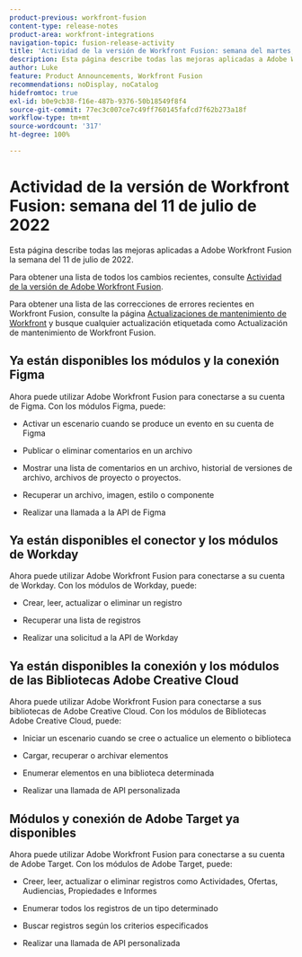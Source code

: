 ```yaml
---
product-previous: workfront-fusion
content-type: release-notes
product-area: workfront-integrations
navigation-topic: fusion-release-activity
title: 'Actividad de la versión de Workfront Fusion: semana del martes, 11 de julio de 2022'
description: Esta página describe todas las mejoras aplicadas a Adobe Workfront Fusion la semana del 11 de julio de 2022.
author: Luke
feature: Product Announcements, Workfront Fusion
recommendations: noDisplay, noCatalog
hidefromtoc: true
exl-id: b0e9cb38-f16e-487b-9376-50b18549f8f4
source-git-commit: 77ec3c007ce7c49ff760145fafcd7f62b273a18f
workflow-type: tm+mt
source-wordcount: '317'
ht-degree: 100%

---
```


# Actividad de la versión de Workfront Fusion: semana del 11 de julio de 2022

Esta página describe todas las mejoras aplicadas a Adobe Workfront Fusion la semana del 11 de julio de 2022.

Para obtener una lista de todos los cambios recientes, consulte [Actividad de la versión de Adobe Workfront Fusion](/help/workfront-fusion/fusion-product-releases/fusion-release-activity.md).

Para obtener una lista de las correcciones de errores recientes en Workfront Fusion, consulte la página [Actualizaciones de mantenimiento de Workfront](https://experienceleague.adobe.com/docs/workfront-known-issues/releases/current-updates.html?lang=es) y busque cualquier actualización etiquetada como Actualización de mantenimiento de Workfront Fusion.

## Ya están disponibles los módulos y la conexión Figma

Ahora puede utilizar Adobe Workfront Fusion para conectarse a su cuenta de Figma. Con los módulos Figma, puede:

* Activar un escenario cuando se produce un evento en su cuenta de Figma

* Publicar o eliminar comentarios en un archivo

* Mostrar una lista de comentarios en un archivo, historial de versiones de archivo, archivos de proyecto o proyectos.

* Recuperar un archivo, imagen, estilo o componente

* Realizar una llamada a la API de Figma

## Ya están disponibles el conector y los módulos de Workday

Ahora puede utilizar Adobe Workfront Fusion para conectarse a su cuenta de Workday. Con los módulos de Workday, puede:

* Crear, leer, actualizar o eliminar un registro

* Recuperar una lista de registros

* Realizar una solicitud a la API de Workday

## Ya están disponibles la conexión y los módulos de las Bibliotecas Adobe Creative Cloud

Ahora puede utilizar Adobe Workfront Fusion para conectarse a sus bibliotecas de Adobe Creative Cloud. Con los módulos de Bibliotecas Adobe Creative Cloud, puede:

* Iniciar un escenario cuando se cree o actualice un elemento o biblioteca

* Cargar, recuperar o archivar elementos

* Enumerar elementos en una biblioteca determinada

* Realizar una llamada de API personalizada

## Módulos y conexión de Adobe Target ya disponibles

Ahora puede utilizar Adobe Workfront Fusion para conectarse a su cuenta de Adobe Target. Con los módulos de Adobe Target, puede:

* Creer, leer, actualizar o eliminar registros como Actividades, Ofertas, Audiencias, Propiedades e Informes

* Enumerar todos los registros de un tipo determinado

* Buscar registros según los criterios especificados

* Realizar una llamada de API personalizada
